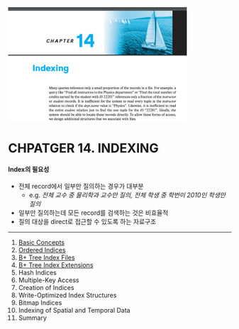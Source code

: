 <img src="img_1.png"  width="80%"/>

# CHPATGER 14. INDEXING

#### Index의 필요성

- 전체 record에서 일부만 질의하는 경우가 대부분
    - e.g. _전체 교수 중 물리학과 교수만 질의, 전체 학생 중 학번이 2010인 학생만 질의_
- 일부만 질의하는데 모든 record를 검색하는 것은 비효율적
- 질의 대상을 direct로 접근할 수 있도록 하는 자료구조

---

1. [Basic Concepts](1_Basic_Concepts/README.md)
2. [Ordered Indices](2_Ordered_Indices/README.md)
3. [B+ Tree Index Files](3_B+_Tree_Index_Files/README.md)
4. [B+ Tree Index Extensions](4_B+_Tree_Index_Extensions/README.md)
5. Hash Indices
6. Multiple-Key Access
7. Creation of Indices
8. Write-Optimized Index Structures
9. Bitmap Indices
10. Indexing of Spatial and Temporal Data
11. Summary
